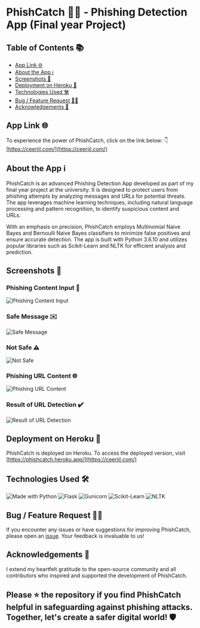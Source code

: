 # PhishCatch 🎣🚫 - Phishing Detection App (Final year Project)

## Table of Contents 📚

- [App Link 🌐](#app-link-)
- [About the App ℹ️](#about-the-app-)
- [Screenshots 📸](#screenshots-)
- [Deployment on Heroku 🚀](#deployment-on-heroku-)
- [Technologies Used 🛠️](#technologies-used-)
- [Bug / Feature Request 🐞🔧](#bug---feature-request-)
- [Acknowledgements 🙏](#acknowledgements-)

## App Link 🌐

To experience the power of PhishCatch, click on the link below: 👇<br />
[https://ceeriil.com/](https://ceeriil.com/)

## About the App ℹ️

PhishCatch is an advanced Phishing Detection App developed as part of my final year project at the university. It is designed to protect users from phishing attempts by analyzing messages and URLs for potential threats. The app leverages machine learning techniques, including natural language processing and pattern recognition, to identify suspicious content and URLs.

With an emphasis on precision, PhishCatch employs Multinomial Naive Bayes and Bernoulli Naive Bayes classifiers to minimize false positives and ensure accurate detection. The app is built with Python 3.6.10 and utilizes popular libraries such as Scikit-Learn and NLTK for efficient analysis and prediction.

## Screenshots 📸

### Phishing Content Input 📝

![Phishing Content Input](https://imgur.com/T8YC1pJ.png)

### Safe Message ✉️

![Safe Message](https://imgur.com/aZicOU7.png)

### Not Safe ⚠️

![Not Safe](https://imgur.com/ocPZQvY.png)

### Phishing URL Content 🌐

![Phishing URL Content](https://imgur.com/saCOXuK.png)

### Result of URL Detection ✔️

![Result of URL Detection](https://imgur.com/CJuXn56.png)

## Deployment on Heroku 🚀

PhishCatch is deployed on Heroku. To access the deployed version, visit [https://phishcatch.heroku.app/](https://ceeriil.com/)

## Technologies Used 🛠️

![Made with Python](https://img.shields.io/badge/Made_with-Python-3776AB?style=for-the-badge&logo=python)
![Flask](https://img.shields.io/badge/Flask-1.1.x-000?style=for-the-badge&logo=flask)
![Gunicorn](https://img.shields.io/badge/Gunicorn-Latest-68B585?style=for-the-badge&logo=gunicorn)
![Scikit-Learn](https://img.shields.io/badge/Scikit_Learn-Latest-F7931E?style=for-the-badge&logo=scikit-learn)
![NLTK](https://img.shields.io/badge/NLTK-Latest-FF8C00?style=for-the-badge&logo=nltk)

## Bug / Feature Request 🐞🔧

If you encounter any issues or have suggestions for improving PhishCatch, please open an [issue](https://github.com/ceeriil/Phishcatch/issues). Your feedback is invaluable to us!

## Acknowledgements 🙏

I extend my heartfelt gratitude to the open-source community and all contributors who inspired and supported the development of PhishCatch.

## Please ⭐ the repository if you find PhishCatch helpful in safeguarding against phishing attacks. Together, let's create a safer digital world! 🛡️
